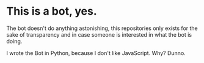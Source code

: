 # This is a bot, yes.

The bot doesn't do anything astonishing, this repositories only exists for the sake of transparency and in case someone is interested in what the bot is doing.

I wrote the Bot in Python, because I don't like JavaScript. Why? Dunno.
